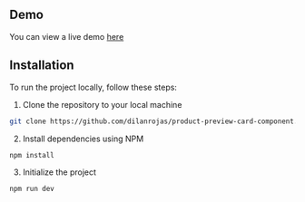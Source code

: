 ## Demo

You can view a live demo [here](https://product-preview-card-component-3gx.pages.dev/)

## Installation

To run the project locally, follow these steps:

1. Clone the repository to your local machine

```bash
git clone https://github.com/dilanrojas/product-preview-card-component.git
```

2. Install dependencies using NPM

```bash
npm install
```

3. Initialize the project

```bash
npm run dev
```
